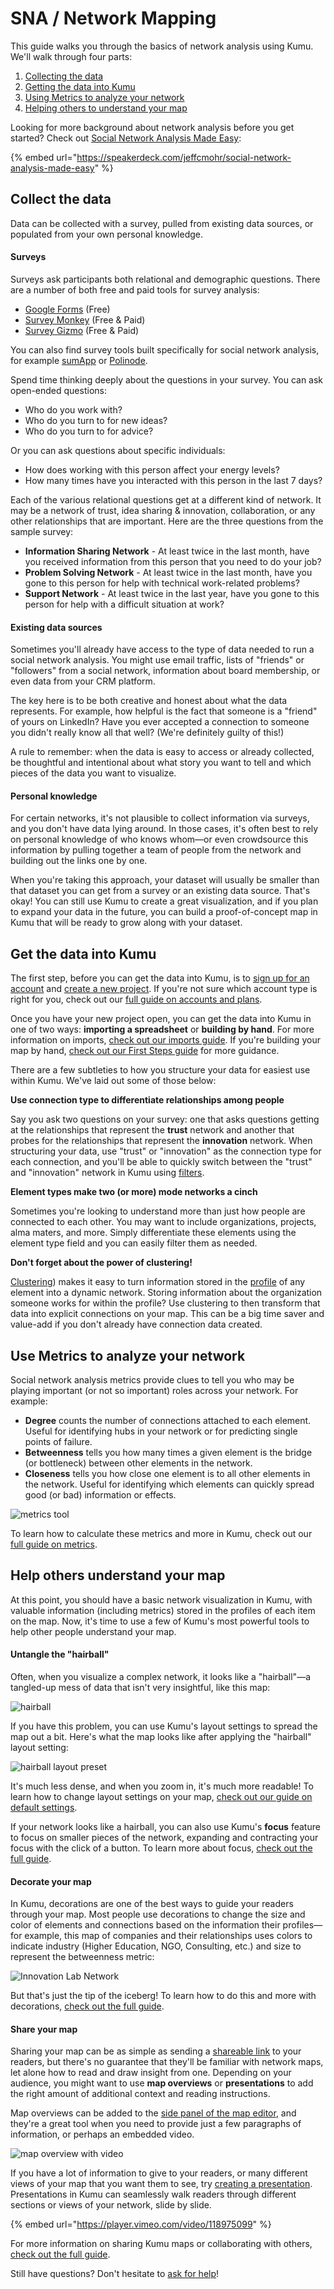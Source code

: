 # SNA / Network Mapping

This guide walks you through the basics of network analysis using Kumu. We'll walk through four parts:

1. [Collecting the data](sna-network-mapping.md#collect-the-data)
2. [Getting the data into Kumu](sna-network-mapping.md#get-the-data-into-kumu)
3. [Using Metrics to analyze your network](sna-network-mapping.md#use-metrics-to-analyze-your-network)
4. [Helping others to understand your map](sna-network-mapping.md#help-others-understand-your-map)

Looking for more background about network analysis before you get started? Check out [Social Network Analysis Made Easy](https://speakerdeck.com/jeffcmohr/social-network-analysis-made-easy):

{% embed url="https://speakerdeck.com/jeffcmohr/social-network-analysis-made-easy" %}

## Collect the data

Data can be collected with a survey, pulled from existing data sources, or populated from your own personal knowledge.

#### Surveys

Surveys ask participants both relational and demographic questions. There are a number of both free and paid tools for survey analysis:

* [Google Forms](https://docs.google.com/forms) (Free)
* [Survey Monkey](https://www.surveymonkey.com/) (Free & Paid)
* [Survey Gizmo](https://www.surveygizmo.com) (Free & Paid)

You can also find survey tools built specifically for social network analysis, for example [sumApp](http://greaterthanthesum.com/sumapp/) or [Polinode](https://polinode.com/).&#x20;

Spend time thinking deeply about the questions in your survey. You can ask open-ended questions:

* Who do you work with?
* Who do you turn to for new ideas?
* Who do you turn to for advice?

Or you can ask questions about specific individuals:

* How does working with this person affect your energy levels?
* How many times have you interacted with this person in the last 7 days?

Each of the various relational questions get at a different kind of network. It may be a network of trust, idea sharing & innovation, collaboration, or any other relationships that are important. Here are the three questions from the sample survey:

* **Information Sharing Network** - At least twice in the last month, have you received information from this person that you need to do your job?
* **Problem Solving Network** - At least twice in the last month, have you gone to this person for help with technical work-related problems?
* **Support Network** - At least twice in the last year, have you gone to this person for help with a difficult situation at work?

#### Existing data sources

Sometimes you'll already have access to the type of data needed to run a social network analysis. You might use email traffic, lists of "friends" or "followers" from a social network, information about board membership, or even data from your CRM platform.

The key here is to be both creative and honest about what the data represents. For example, how helpful is the fact that someone is a "friend" of yours on LinkedIn? Have you ever accepted a connection to someone you didn't really know all that well? (We're definitely guilty of this!)

A rule to remember: when the data is easy to access or already collected, be thoughtful and intentional about what story you want to tell and which pieces of the data you want to visualize.

#### Personal knowledge

For certain networks, it's not plausible to collect information via surveys, and you don't have data lying around. In those cases, it's often best to rely on personal knowledge of who knows whom—or even crowdsource this information by pulling together a team of people from the network and building out the links one by one.

When you're taking this approach, your dataset will usually be smaller than that dataset you can get from a survey or an existing data source. That's okay! You can still use Kumu to create a great visualization, and if you plan to expand your data in the future, you can build a proof-of-concept map in Kumu that will be ready to grow along with your dataset.

## Get the data into Kumu

The first step, before you can get the data into Kumu, is to [sign up for an account](https://kumu.io/join) and [create a new project](https://kumu.io/new). If you're not sure which account type is right for you, check out our [full guide on accounts and plans](../overview/accounts-and-plans.md).

Once you have your new project open, you can get the data into Kumu in one of two ways: **importing a spreadsheet** or **building by hand**. For more information on imports, [check out our imports guide](../guides/import/). If you're building your map by hand, [check out our First Steps guide](../getting-started/first-steps.md#build-your-map-by-hand) for more guidance.

There are a few subtleties to how you structure your data for easiest use within Kumu. We've laid out some of those below:

**Use connection type to differentiate relationships among people**

Say you ask two questions on your survey: one that asks questions getting at the relationships that represent the **trust** network and another that probes for the relationships that represent the **innovation** network. When structuring your data, use "trust" or "innovation" as the connection type for each connection, and you'll be able to quickly switch between the "trust" and "innovation" network in Kumu using [filters](../guides/filter.md).

**Element types make two (or more) mode networks a cinch**

Sometimes you're looking to understand more than just how people are connected to each other. You may want to include organizations, projects, alma maters, and more. Simply differentiate these elements using the element type field and you can easily filter them as needed.

**Don't forget about the power of clustering!**

[Clustering](../guides/clustering.md)) makes it easy to turn information stored in the [profile](../guides/profiles.md) of any element into a dynamic network. Storing information about the organization someone works for within the profile? Use clustering to then transform that data into explicit connections on your map. This can be a big time saver and value-add if you don't already have connection data created.

## Use Metrics to analyze your network

Social network analysis metrics provide clues to tell you who may be playing important (or not so important) roles across your network. For example:

* **Degree** counts the number of connections attached to each element. Useful for identifying hubs in your network or for predicting single points of failure.
* **Betweenness** tells you how many times a given element is the bridge (or bottleneck) between other elements in the network.
* **Closeness** tells you how close one element is to all other elements in the network. Useful for identifying which elements can quickly spread good (or bad) information or effects.

![metrics tool](../images/metrics-degree.png)

To learn how to calculate these metrics and more in Kumu, check out our [full guide on metrics](../guides/metrics.md).

## Help others understand your map

At this point, you should have a basic network visualization in Kumu, with valuable information (including metrics) stored in the profiles of each item on the map. Now, it's time to use a few of Kumu's most powerful tools to help other people understand your map.

#### Untangle the "hairball"

Often, when you visualize a complex network, it looks like a "hairball"—a tangled-up mess of data that isn't very insightful, like this map:

![hairball](../images/hairball.png)

If you have this problem, you can use Kumu's layout settings to spread the map out a bit. Here's what the map looks like after applying the "hairball" layout setting:

![hairball layout preset](../images/layout-preset-hairball.png)

It's much less dense, and when you zoom in, it's much more readable! To learn how to change layout settings on your map, [check out our guide on default settings](../guides/default-view-settings.md).

If your network looks like a hairball, you can also use Kumu's **focus** feature to focus on smaller pieces of the network, expanding and contracting your focus with the click of a button. To learn more about focus, [check out the full guide](../guides/focus.md).

#### Decorate your map

In Kumu, decorations are one of the best ways to guide your readers through your map. Most people use decorations to change the size and color of elements and connections based on the information their profiles—for example, this map of companies and their relationships uses colors to indicate industry (Higher Education, NGO, Consulting, etc.) and size to represent the betweenness metric:

![Innovation Lab Network](../images/innovation-lab.png)

But that's just the tip of the iceberg! To learn how to do this and more with decorations, [check out the full guide](../guides/decorate.md).

#### Share your map

Sharing your map can be as simple as sending a [shareable link](../guides/share-and-embed.md) to your readers, but there's no guarantee that they'll be familiar with network maps, let alone how to read and draw insight from one. Depending on your audience, you might want to use **map overviews** or **presentations** to add the right amount of additional context and reading instructions.

Map overviews can be added to the [side panel of the map editor](../overview/map-editor.md#side-panel), and they're a great tool when you need to provide just a few paragraphs of information, or perhaps an embedded video.

![map overview with video](../images/map-overview-with-video.png)

If you have a lot of information to give to your readers, or many different views of your map that you want them to see, try [creating a presentation](../guides/presentations.md). Presentations in Kumu can seamlessly walk readers through different sections or views of your network, slide by slide.

{% embed url="https://player.vimeo.com/video/118975099" %}

For more information on sharing Kumu maps or collaborating with others, [check out the full guide](../overview/collaboration.md).

Still have questions? Don't hesitate to [ask for help](../about/where-can-i-get-help.md)!
